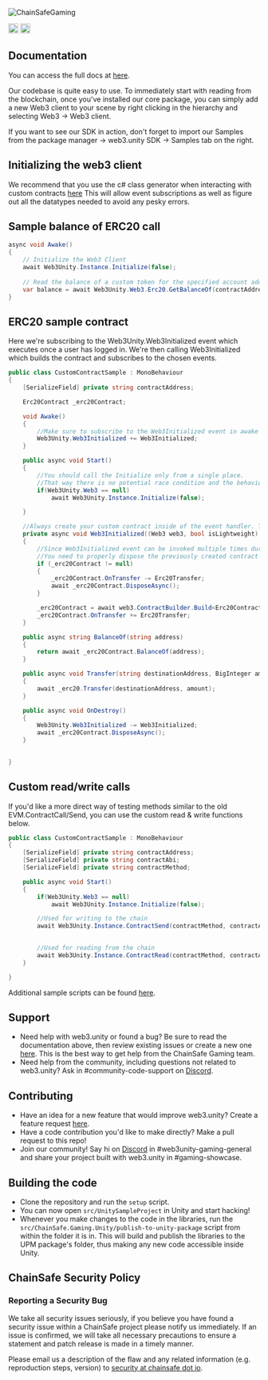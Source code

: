 ![ChainSafeGaming](https://user-images.githubusercontent.com/681817/218129249-850c4be0-b64f-4215-a780-7766db8cd75e.png)


[<img alt="Discord" src="https://img.shields.io/discord/593655374469660673.svg?style=for-the-badge&label=Discord&logo=discord" height="20">](https://discord.gg/Q6A3YA2)
[<img alt="Twitter" src="https://img.shields.io/twitter/follow/chainsafeth" height="20">](https://x.com/chainsafeth)

## Documentation
You can access the full docs at [here](https://docs.gaming.chainsafe.io).

Our codebase is quite easy to use. To immediately start with reading from the blockchain, once you've installed our core
package, you can simply add a new Web3 client to your scene by right clicking in the hierarchy and selecting Web3 -> Web3 client.

If you want to see our SDK in action, don't forget to import our Samples from the package manager -> web3.unity SDK -> Samples tab on the right.

## Initializing the web3 client
We recommend that you use the c# class generator when interacting with custom contracts [here](https://docs.gaming.chainsafe.io/current/abi-to-csharp-converter/)
This will allow event subscriptions as well as figure out all the datatypes needed to avoid any pesky errors.

## Sample balance of ERC20 call
```csharp
async void Awake()
{
    // Initialize the Web3 Client
    await Web3Unity.Instance.Initialize(false);
    
    // Read the balance of a custom token for the specified account address
    var balance = await Web3Unity.Web3.Erc20.GetBalanceOf(contractAddress, accountAddress);   
}
```

## ERC20 sample contract
Here we're subscribing to the Web3Unity.Web3Initialized event which executes once a user has logged in. We're then calling Web3Initialized which
builds the contract and subscribes to the chosen events.

```csharp
public class CustomContractSample : MonoBehaviour
{
    [SerializeField] private string contractAddress;

    Erc20Contract _erc20Contract;

    void Awake()
    {
        //Make sure to subscribe to the Web3Initialized event in awake so that you don't miss out the event invocation.
        Web3Unity.Web3Initialized += Web3Initialized;
    }

    public async void Start()
    {
        //You should call the Initialize only from a single place.
        //That way there is no potential race condition and the behaviour of the app can become unpredictable.
        if(Web3Unity.Web3 == null)
            await Web3Unity.Instance.Initialize(false);

    }

    //Always create your custom contract inside of the event handler. That way you always have the up-to-date data inside of it. 
    private async void Web3Initialized((Web3 web3, bool isLightweight) obj)
    {
        //Since Web3Initialized event can be invoked multiple times during the app lifecycle (once you open the app and don't have a wallet, then when there is a wallet etc.)
        //You need to properly dispose the previously created contract to remove any potential memory leaks. 
        if (_erc20Contract != null)
        {
            _erc20Contract.OnTransfer -= Erc20Transfer;
            await _erc20Contract.DisposeAsync();
        }

        _erc20Contract = await web3.ContractBuilder.Build<Erc20Contract>(contractAddress);
        _erc20Contract.OnTransfer += Erc20Transfer;
    }

    public async string BalanceOf(string address)
    {
        return await _erc20Contract.BalanceOf(address);
    }

    public async void Transfer(string destinationAddress, BigInteger amount)
    {
        await _erc20.Transfer(destinationAddress, amount);
    }

    public async void OnDestroy()
    {
        Web3Unity.Web3Initialized -= Web3Initialized;
        await _erc20Contract.DisposeAsync();
    }
    

}
```

## Custom read/write calls
If you'd like a more direct way of testing methods similar to the old EVM.ContractCall/Send, you can use the custom read & write functions below.

```csharp
public class CustomContractSample : MonoBehaviour
{
    [SerializeField] private string contractAddress;
    [SerializeField] private string contractAbi;
    [SerializeField] private string contractMethod;

    public async void Start()
    {
        if(Web3Unity.Web3 == null)
            await Web3Unity.Instance.Initialize(false);

        //Used for writing to the chain
        await Web3Unity.Instance.ContractSend(contractMethod, contractAbi, contractAddress);

        
        //Used for reading from the chain
        await Web3Unity.Instance.ContractRead(contractMethod, contractAbi, contractAddress);
    }

}
```

Additional sample scripts can be found [here](https://docs.gaming.chainsafe.io/current/sample-scripts).

## Support
- Need help with web3.unity or found a bug? Be sure to read the documentation above, then review existing issues or create a new one [here](https://github.com/ChainSafe/web3.unity/issues). This is the best way to get help from the ChainSafe Gaming team.
- Need help from the community, including questions not related to web3.unity? Ask in #community-code-support on [Discord](https://discord.gg/Q6A3YA2).

## Contributing
- Have an idea for a new feature that would improve web3.unity? Create a feature request [here](https://github.com/ChainSafe/web3.unity/issues/new?assignees=&labels=Type%3A+Feature&template=feature_request.md&title=).
- Have a code contribution you'd like to make directly? Make a pull request to this repo!
- Join our community! Say hi on [Discord](https://discord.gg/Q6A3YA2) in #web3unity-gaming-general and share your project built with web3.unity in #gaming-showcase.

## Building the code
- Clone the repository and run the `setup` script.
- You can now open `src/UnitySampleProject` in Unity and start hacking!
- Whenever you make changes to the code in the libraries, run the `src/ChainSafe.Gaming.Unity/publish-to-unity-package` script from within the folder it is in. This will build and publish the libraries to the UPM package's folder, thus making any new code accessible inside Unity.

## ChainSafe Security Policy

### Reporting a Security Bug
We take all security issues seriously, if you believe you have found a security issue within a ChainSafe
project please notify us immediately. If an issue is confirmed, we will take all necessary precautions 
to ensure a statement and patch release is made in a timely manner.

Please email us a description of the flaw and any related information (e.g. reproduction steps, version) to
[security at chainsafe dot io](mailto:security@chainsafe.io).
